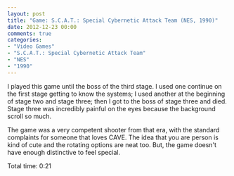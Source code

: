 ```yaml
---
layout: post
title: "Game: S.C.A.T.: Special Cybernetic Attack Team (NES, 1990)"
date: 2012-12-23 00:00
comments: true
categories:
- "Video Games"
- "S.C.A.T.: Special Cybernetic Attack Team"
- "NES"
- "1990"
---
```


I played this game until the boss of the third stage. I used one
continue on the first stage getting to know the systems; I used
another at the beginning of stage two and stage three; then I got
to the boss of stage three and died. Stage three was incredibly
painful on the eyes because the background scroll so much.

The game was a very competent shooter from that era, with the
standard complaints for someone that loves CAVE. The idea that you
are person is kind of cute and the rotating options are neat
too. But, the game doesn't have enough distinctive to feel
special.

Total time: 0:21
